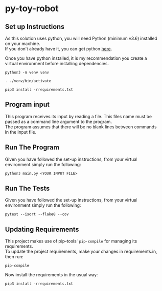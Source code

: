# py-toy-robot

## Set up Instructions

As this solution uses python, you will need Python (minimum v3.6) installed on your machine.  
If you don't already have it, you can get python [here](https://www.python.org/downloads/).

Once you have python installed, it is my recommendation you create a virtual environment before installing dependencies.

`python3 -m venv venv`

`. ./venv/bin/activate`

`pip3 install -rrequirements.txt`

## Program input

This program receives its input by reading a file.  This files name must be passed as a command line argument to the program.  
The program assumes that there will be no blank lines between commands in the input file.

## Run The Program

Given you have followed the set-up instructions, from your virtual environment simply run the following:

`python3 main.py <YOUR INPUT FILE>`

## Run The Tests

Given you have followed the set-up instructions, from your virtual environment simply run the following:

`pytest --isort --flake8 --cov`

## Updating Requirements

This project makes use of pip-tools' `pip-compile` for managing its requirements.  
To update the project requirements, make your changes in requirements.in, then run:

`pip-compile`

Now install the requirements in the usual way:

`pip3 install -rrequirements.txt`
